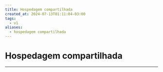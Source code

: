 ```yaml
---
title: Hospedagem compartilhada
created_at: 2024-07-13T01:11:04-03:00
tags:
  - v1
aliases:
  - hospedagem compartilhada
---
```

# Hospedagem compartilhada
---

